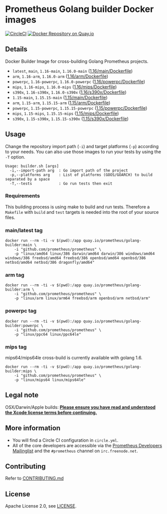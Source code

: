 # Prometheus Golang builder Docker images

[![CircleCI](https://circleci.com/gh/prometheus/golang-builder/tree/master.svg?style=shield)][circleci]
[![Docker Repository on Quay.io](https://quay.io/repository/prometheus/golang-builder/status)][quayio]

## Details

Docker Builder Image for cross-building Golang Prometheus projects.

- `latest`, `main`, `1.16-main`, `1.16.0-main` ([1.16/main/Dockerfile](1.16/main/Dockerfile))
- `arm`, `1.16-arm`, `1.16.0-arm` ([1.16/arm/Dockerfile](1.16/arm/Dockerfile))
- `powerpc`, `1.16-powerpc`, `1.16.0-powerpc` ([1.16/powerpc/Dockerfile](1.16/powerpc/Dockerfile))
- `mips`, `1.16-mips`, `1.16.0-mips` ([1.16/mips/Dockerfile](1.16/mips/Dockerfile))
- `s390x`, `1.16-s390x`, `1.16.0-s390x` ([1.16/s390x/Dockerfile](1.16/s390x/Dockerfile))
- `1.15-main`, `1.15.15-main` ([1.15/main/Dockerfile](1.15/main/Dockerfile))
- `arm`, `1.15-arm`, `1.15.15-arm` ([1.15/arm/Dockerfile](1.15/arm/Dockerfile))
- `powerpc`, `1.15-powerpc`, `1.15.15-powerpc` ([1.15/powerpc/Dockerfile](1.15/powerpc/Dockerfile))
- `mips`, `1.15-mips`, `1.15.15-mips` ([1.15/mips/Dockerfile](1.15/mips/Dockerfile))
- `s390x`, `1.15-s390x`, `1.15.15-s390x` ([1.15/s390x/Dockerfile](1.15/s390x/Dockerfile))

## Usage

Change the repository import path (`-i`) and target platforms (`-p`) according to your needs.
You can also use those images to run your tests by using the `-T` option.

```
Usage: builder.sh [args]
  -i,--import-path arg  : Go import path of the project
  -p,--platforms arg    : List of platforms (GOOS/GOARCH) to build separated by a space
  -T,--tests            : Go run tests then exit
```

### Requirements

This building process is using make to build and run tests.
Therefore a `Makefile` with `build` and `test` targets is needed into the root of your source files.

### main/latest tag

```
docker run --rm -ti -v $(pwd):/app quay.io/prometheus/golang-builder:main \
    -i "github.com/prometheus/prometheus" \
    -p "linux/amd64 linux/386 darwin/amd64 darwin/386 windows/amd64 windows/386 freebsd/amd64 freebsd/386 openbsd/amd64 openbsd/386 netbsd/amd64 netbsd/386 dragonfly/amd64"
```

### arm tag

```
docker run --rm -ti -v $(pwd):/app quay.io/prometheus/golang-builder:arm \
    -i "github.com/prometheus/prometheus" \
    -p "linux/arm linux/arm64 freebsd/arm openbsd/arm netbsd/arm"
```

### powerpc tag

```
docker run --rm -ti -v $(pwd):/app quay.io/prometheus/golang-builder:powerpc \
    -i "github.com/prometheus/prometheus" \
    -p "linux/ppc64 linux/ppc64le"
```

### mips tag

mips64/mips64le cross-build is currently available with golang 1.6.

```
docker run --rm -ti -v $(pwd):/app quay.io/prometheus/golang-builder:mips \
    -i "github.com/prometheus/prometheus" \
    -p "linux/mips64 linux/mips64le"
```

## Legal note

OSX/Darwin/Apple builds:
**[Please ensure you have read and understood the Xcode license
   terms before continuing.](https://www.apple.com/legal/sla/docs/xcode.pdf)**

## More information

  * You will find a Circle CI configuration in `circle.yml`.
  * All of the core developers are accessible via the [Prometheus Developers Mailinglist](https://groups.google.com/forum/?fromgroups#!forum/prometheus-developers) and the `#prometheus` channel on `irc.freenode.net`.

## Contributing

Refer to [CONTRIBUTING.md](CONTRIBUTING.md)

## License

Apache License 2.0, see [LICENSE](LICENSE).

[quayio]: https://quay.io/repository/prometheus/golang-builder
[circleci]: https://circleci.com/gh/prometheus/golang-builder


